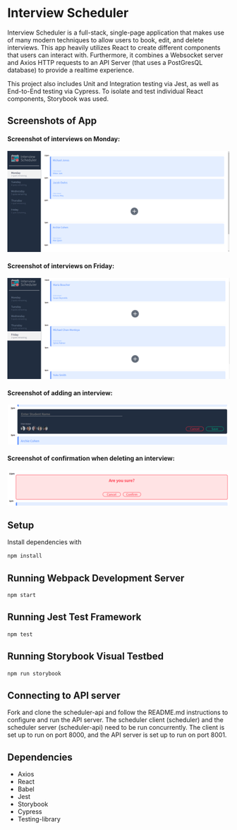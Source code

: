 # Interview Scheduler

Interview Scheduler is a full-stack, single-page application that makes use of many modern techniques to allow users to book, edit, and delete interviews. This app heavily utilizes React to create different components that users can interact with. Furthermore, it combines a Websocket server and Axios HTTP requests to an API Server (that uses a PostGresQL database) to provide a realtime experience.

This project also includes Unit and Integration testing via Jest, as well as End-to-End testing via Cypress. To isolate and test individual React components, Storybook was used.



## Screenshots of App

<h4>Screenshot of interviews on Monday:</h4>

!["Screenshot of interviews on Monday"](https://github.com/jameshuang98/scheduler/blob/master/public/images/Monday.png?raw=true)

<h4>Screenshot of interviews on Friday: </h4>

!["Screenshot of interviews on Friday"](https://github.com/jameshuang98/scheduler/blob/master/public/images/Friday.png?raw=true)

<h4>Screenshot of adding an interview:</h4>

!["Screenshot of adding an interview"](https://github.com/jameshuang98/scheduler/blob/master/public/images/Add2.png?raw=true)

<h4>Screenshot of confirmation when deleting an interview:</h4>

!["Screenshot of confirmation when deleting an interview"](https://github.com/jameshuang98/scheduler/blob/master/public/images/Delete.png?raw=true)


## Setup

Install dependencies with 
```sh
npm install
```


## Running Webpack Development Server

```sh
npm start
```


## Running Jest Test Framework

```sh
npm test
```


## Running Storybook Visual Testbed

```sh
npm run storybook
```

## Connecting to API server

Fork and clone the scheduler-api and follow the README.md instructions to configure and run the API server. The scheduler client (scheduler) and the scheduler server (scheduler-api) need to be run concurrently. The client is set up to run on port 8000, and the API server is set up to run on port 8001.


## Dependencies
- Axios
- React
- Babel
- Jest
- Storybook
- Cypress
- Testing-library
